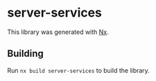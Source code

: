 # server-services

This library was generated with [Nx](https://nx.dev).

## Building

Run `nx build server-services` to build the library.

